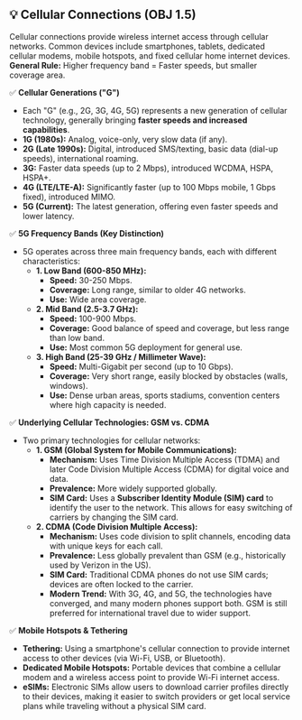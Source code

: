 ## 💡 Cellular Connections (OBJ 1.5)

Cellular connections provide wireless internet access through cellular networks. Common devices include smartphones, tablets, dedicated cellular modems, mobile hotspots, and fixed cellular home internet devices.
**General Rule:** Higher frequency band = Faster speeds, but smaller coverage area.

✅ **Cellular Generations ("G")**
- Each "G" (e.g., 2G, 3G, 4G, 5G) represents a new generation of cellular technology, generally bringing **faster speeds and increased capabilities**.
- **1G (1980s):** Analog, voice-only, very slow data (if any).
- **2G (Late 1990s):** Digital, introduced SMS/texting, basic data (dial-up speeds), international roaming.
- **3G:** Faster data speeds (up to 2 Mbps), introduced WCDMA, HSPA, HSPA+.
- **4G (LTE/LTE-A):** Significantly faster (up to 100 Mbps mobile, 1 Gbps fixed), introduced MIMO.
- **5G (Current):** The latest generation, offering even faster speeds and lower latency.

✅ **5G Frequency Bands (Key Distinction)**
- 5G operates across three main frequency bands, each with different characteristics:
  - **1. Low Band (600-850 MHz):**
    - **Speed:** 30-250 Mbps.
    - **Coverage:** Long range, similar to older 4G networks.
    - **Use:** Wide area coverage.
  - **2. Mid Band (2.5-3.7 GHz):**
    - **Speed:** 100-900 Mbps.
    - **Coverage:** Good balance of speed and coverage, but less range than low band.
    - **Use:** Most common 5G deployment for general use.
  - **3. High Band (25-39 GHz / Millimeter Wave):**
    - **Speed:** Multi-Gigabit per second (up to 10 Gbps).
    - **Coverage:** Very short range, easily blocked by obstacles (walls, windows).
    - **Use:** Dense urban areas, sports stadiums, convention centers where high capacity is needed.

✅ **Underlying Cellular Technologies: GSM vs. CDMA**
- Two primary technologies for cellular networks:
  - **1. GSM (Global System for Mobile Communications):**
    - **Mechanism:** Uses Time Division Multiple Access (TDMA) and later Code Division Multiple Access (CDMA) for digital voice and data.
    - **Prevalence:** More widely supported globally.
    - **SIM Card:** Uses a **Subscriber Identity Module (SIM) card** to identify the user to the network. This allows for easy switching of carriers by changing the SIM card.
  - **2. CDMA (Code Division Multiple Access):**
    - **Mechanism:** Uses code division to split channels, encoding data with unique keys for each call.
    - **Prevalence:** Less globally prevalent than GSM (e.g., historically used by Verizon in the US).
    - **SIM Card:** Traditional CDMA phones do not use SIM cards; devices are often locked to the carrier.
    - **Modern Trend:** With 3G, 4G, and 5G, the technologies have converged, and many modern phones support both. GSM is still preferred for international travel due to wider support.

✅ **Mobile Hotspots & Tethering**
- **Tethering:** Using a smartphone's cellular connection to provide internet access to other devices (via Wi-Fi, USB, or Bluetooth).
- **Dedicated Mobile Hotspots:** Portable devices that combine a cellular modem and a wireless access point to provide Wi-Fi internet access.
- **eSIMs:** Electronic SIMs allow users to download carrier profiles directly to their devices, making it easier to switch providers or get local service plans while traveling without a physical SIM card.